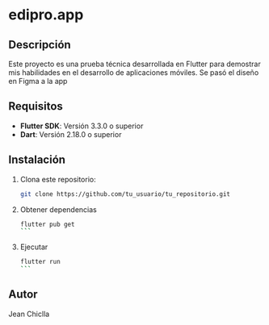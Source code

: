 # edipro.app

## Descripción
Este proyecto es una prueba técnica desarrollada en Flutter para demostrar mis habilidades en el desarrollo de aplicaciones móviles. Se pasó el diseño en Figma a la app

## Requisitos
- **Flutter SDK**: Versión 3.3.0 o superior
- **Dart**: Versión 2.18.0 o superior

## Instalación
1. Clona este repositorio:
   ```bash
   git clone https://github.com/tu_usuario/tu_repositorio.git
   ```
2. Obtener dependencias
   ````bash
   flutter pub get
   ```
3. Ejecutar
   ````bash
   flutter run
   ```


## Autor
Jean Chiclla